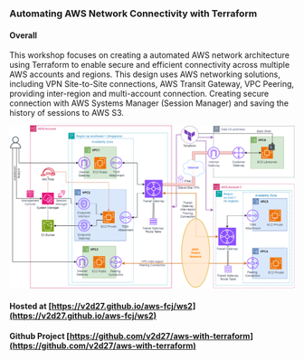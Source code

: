 ### Automating AWS Network Connectivity with Terraform

#### Overall
This workshop focuses on creating a automated AWS network architecture using Terraform to enable secure and efficient connectivity across multiple AWS accounts and regions. This design uses AWS networking solutions, including VPN Site-to-Site connections, AWS Transit Gateway, VPC Peering, providing inter-region and multi-account connection. Creating secure connection with AWS Systems Manager (Session Manager) and saving the history of sessions to AWS S3.

![intro](/ws2.png)

#### Hosted at [https://v2d27.github.io/aws-fcj/ws2](https://v2d27.github.io/aws-fcj/ws2) 
#### Github Project [https://github.com/v2d27/aws-with-terraform](https://github.com/v2d27/aws-with-terraform) 


